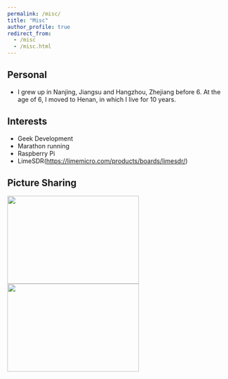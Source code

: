 ```yaml
---
permalink: /misc/
title: "Misc"
author_profile: true
redirect_from: 
  - /misc
  - /misc.html
---
```


## Personal

* I grew up in Nanjing, Jiangsu and Hangzhou, Zhejiang before 6. At the age of 6, I moved to Henan, in which I live for 10 years.



## Interests

* Geek Development
* Marathon running
* Raspberry Pi
* LimeSDR(https://limemicro.com/products/boards/limesdr/)

## Picture Sharing

 <img src='/images/misc/mara1.JPG' width=300 height=200 />

 <img src='/images/misc/mara2.JPG' width=300 height=200 />

